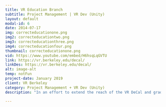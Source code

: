```yaml
---
title: VR Education Branch
subtitle: Project Management | VR Dev (Unity)
layout: default
modal-id: 6
date: 2014-07-17
img: correcteducationone.png
img2: correcteducationtwo.png
img3: correcteducationthree.png
img4: correcteducationfour.png
thumbnail: correcteducationone.png
vid: https://www.youtube.com/embed/H6hsqLqGVTU
link: https://vr.berkeley.edu/decal/
linkDes: https://vr.berkeley.edu/decal/
alt: image-alt
temp: notFun
project-date: January 2019
client: VR Berkeley
category: Project Management + VR Dev (Unity)
description: "In an effort to extend the reach of the VR DeCal and graduate student VR Development course I had taught the previous two semesters, I petitioned to make the VR Education Branch, a branch in VR@Berkeley that hosts all education-purposed teams. As the first branch in VR@Berkeley, we have fostered a large community of people and teams devoted to spreading our passion for VR. Our current teams under the education branch include: DeCal Team (5 people), Workshops Team (4 people), Modules Team (4 people), VR Textbook Team (4 people), Research Team (4 people). I actively lead meetings between these teams to facilitate resources between VR@Berkeley and these VR Education Branch teams as the VR Education Branch Lead. As VR Education Branch Lead, I am also one of four executives making decisions for VR@Berkeley, the nation's largest undergraduate VR club with around 150 active club members."

---
```

